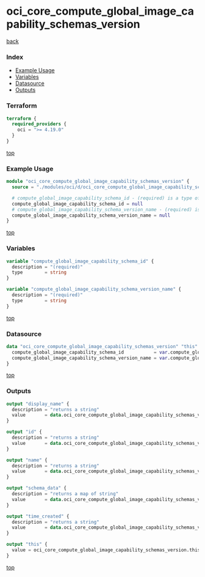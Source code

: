 # oci_core_compute_global_image_capability_schemas_version

[back](../oci.md)

### Index

- [Example Usage](#example-usage)
- [Variables](#variables)
- [Datasource](#datasource)
- [Outputs](#outputs)

### Terraform

```terraform
terraform {
  required_providers {
    oci = ">= 4.19.0"
  }
}
```

[top](#index)

### Example Usage

```terraform
module "oci_core_compute_global_image_capability_schemas_version" {
  source = "./modules/oci/d/oci_core_compute_global_image_capability_schemas_version"

  # compute_global_image_capability_schema_id - (required) is a type of string
  compute_global_image_capability_schema_id = null
  # compute_global_image_capability_schema_version_name - (required) is a type of string
  compute_global_image_capability_schema_version_name = null
}
```

[top](#index)

### Variables

```terraform
variable "compute_global_image_capability_schema_id" {
  description = "(required)"
  type        = string
}

variable "compute_global_image_capability_schema_version_name" {
  description = "(required)"
  type        = string
}
```

[top](#index)

### Datasource

```terraform
data "oci_core_compute_global_image_capability_schemas_version" "this" {
  compute_global_image_capability_schema_id           = var.compute_global_image_capability_schema_id
  compute_global_image_capability_schema_version_name = var.compute_global_image_capability_schema_version_name
}
```

[top](#index)

### Outputs

```terraform
output "display_name" {
  description = "returns a string"
  value       = data.oci_core_compute_global_image_capability_schemas_version.this.display_name
}

output "id" {
  description = "returns a string"
  value       = data.oci_core_compute_global_image_capability_schemas_version.this.id
}

output "name" {
  description = "returns a string"
  value       = data.oci_core_compute_global_image_capability_schemas_version.this.name
}

output "schema_data" {
  description = "returns a map of string"
  value       = data.oci_core_compute_global_image_capability_schemas_version.this.schema_data
}

output "time_created" {
  description = "returns a string"
  value       = data.oci_core_compute_global_image_capability_schemas_version.this.time_created
}

output "this" {
  value = oci_core_compute_global_image_capability_schemas_version.this
}
```

[top](#index)